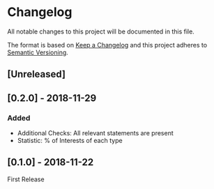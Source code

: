 # Changelog

All notable changes to this project will be documented in this file.

The format is based on [Keep a Changelog](http://keepachangelog.com/en/1.0.0/)
and this project adheres to [Semantic Versioning](http://semver.org/spec/v2.0.0.html).

## [Unreleased]

## [0.2.0] - 2018-11-29

### Added

- Additional Checks: All relevant statements are present
- Statistic: % of Interests of each type

## [0.1.0] - 2018-11-22

First Release